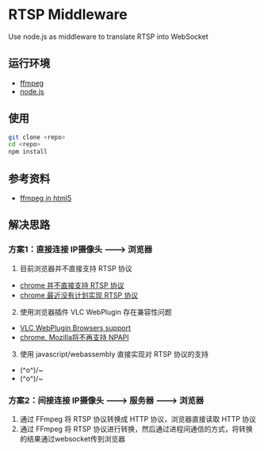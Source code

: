 # RTSP Middleware

Use node.js as middleware to translate RTSP into WebSocket

## 运行环境

- [ffmpeg](https://www.ffmpeg.org/download.html)
- [node.js](https://nodejs.org/en/download/)

## 使用

```bash
git clone <repo>
cd <repo>
npm install
```

## 参考资料

- [ffmpeg in html5](https://gist.github.com/yellowled/1439610)

## 解决思路

### 方案1：直接连接 IP摄像头 ---> 浏览器

1. 目前浏览器并不直接支持 RTSP 协议

- [chrome 并不直接支持 RTSP 协议](https://stackoverflow.com/questions/41965793/rtsp-h-264-in-google-chrome-browser)
- [chrome 最近没有计划实现 RTSP 协议](https://bugs.chromium.org/p/chromium/issues/detail?id=676347&can=1&q=rtsp&colspec=ID%20Pri%20M%20Stars%20ReleaseBlock%20Component%20Status%20Owner%20Summary%20OS%20Modified)

2. 使用浏览器插件 VLC WebPlugin 存在兼容性问题

- [VLC WebPlugin Browsers support](https://wiki.videolan.org/Documentation:WebPlugin/)
- [chrome, Mozilla将不再支持 NPAPI](https://www.zhihu.com/question/31227185)

3. 使用 javascript/webassembly 直接实现对 RTSP 协议的支持

- \(^o^)/~
- \(^o^)/~

### 方案2：间接连接 IP摄像头 ---> 服务器 ---> 浏览器

1. 通过 FFmpeg 将 RTSP 协议转换成 HTTP 协议，浏览器直接读取 HTTP 协议
2. 通过 FFmpeg 将 RTSP 协议进行转换，然后通过进程间通信的方式，将转换的结果通过websocket传到浏览器
